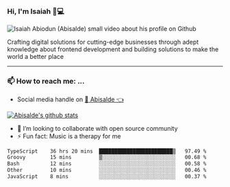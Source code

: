 ### Hi, I'm Isaiah 🌻💻

<img src="https://res.cloudinary.com/abisalde/image/upload/c_scale,h_311,w_816/v1616039512/Abisalde_github.gif" alt="Isaiah Abiodun (Abisalde) small video about his profile on Github">

Crafting digital solutions for cutting-edge businesses through adept knowledge about frontend development and building solutions to make the world a better place
<hr>

### 📫 How to reach me: ...
- Social media handle on <a href="https://twitter.com/abisalde">🔔  Abisalde   👈</a>


[![Abisalde's github stats](https://github-readme-stats.vercel.app/api?username=abisalde)](https://github.com/abisalde/github-readme-stats)

- 👯 I’m looking to collaborate with open source community
- ⚡ Fun fact: Music is a therapy for me


<!--
**abisalde/Abisalde** is a ✨ _special_ ✨ repository because its `README.md` (this file) appears on your GitHub profile.

Here are some ideas to get you started:


- 👯 I’m looking to collaborate with open source community
- 🤔 I’m looking for help with ...
- 💬 Ask me about ...
- 📫 How to reach me: ...
- 😄 Pronouns: ...
- ⚡ Fun fact: ...
-->

<!--START_SECTION:waka-->

```txt
TypeScript    36 hrs 20 mins  ████████████████████████▒   97.49 %
Groovy        15 mins         ▒░░░░░░░░░░░░░░░░░░░░░░░░   00.68 %
Bash          12 mins         ░░░░░░░░░░░░░░░░░░░░░░░░░   00.58 %
Other         10 mins         ░░░░░░░░░░░░░░░░░░░░░░░░░   00.46 %
JavaScript    8 mins          ░░░░░░░░░░░░░░░░░░░░░░░░░   00.37 %
```

<!--END_SECTION:waka-->


